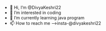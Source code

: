 - 👋 Hi, I’m @DivyaKeshri22
- 👀 I’m interested in coding
- 🌱 I’m currently learning java program
- 📫 How to reach me -->insta-@divyakeshri22

<!---
DivyaKeshri22/DivyaKeshri22 is a ✨ special ✨ repository because its `README.md` (this file) appears on your GitHub profile.
You can click the Preview link to take a look at your changes.
--->
